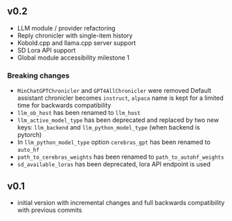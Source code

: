 ## v0.2
- LLM module / provider refactoring
- Reply chronicler with single-item history
- Kobold.cpp and llama.cpp server support
- SD Lora API support
- Global module accessibility milestone 1

### Breaking changes
* `MinChatGPTChronicler` and `GPT4AllChronicler` were removed
Default assistant chronicler becomes `instruct`, `alpaca` name is kept for a limited time for backwards compatibility  
* `llm_ob_host` has been renamed to `llm_host`
* `llm_active_model_type` has been deprecated and replaced by two new keys: `llm_backend` and `llm_python_model_type` (when backend is pytorch)
* In `llm_python_model_type` option `cerebras_gpt` has been renamed to `auto_hf`
* `path_to_cerebras_weights` has been renamed to `path_to_autohf_weights`
* `sd_available_loras` has been deprecated, lora API endpoint is used

## v0.1 
* initial version with incremental changes and full backwards compatibility with previous commits